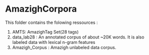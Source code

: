 # AmazighCorpora
This folder contains the folowing ressources :

1. AMTS: AmazighTag Set(28 tags)
2. data_lab28 : An annotated corpus of about ~20K words. It is also labeled data with lexical n-gram features
3. Amazigh_Corpus : Amazigh unlabeled data corpus.
